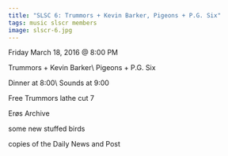 ```yaml
---
title: "SLSC 6: Trummors + Kevin Barker, Pigeons + P.G. Six"
tags: music slscr members
image: slscr-6.jpg
---
```


Friday March 18, 2016 @ 8:00 PM

Trummors + Kevin Barker\\
Pigeons + P.G. Six

Dinner at 8:00\\
Sounds at 9:00

Free Trummors lathe cut 7

Erøs Archive

some new stuffed birds

copies of the Daily News and Post
